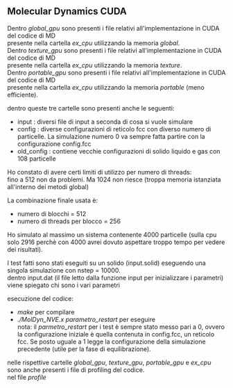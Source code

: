 ## Molecular Dynamics CUDA
  
Dentro *global_gpu* sono presenti i file relativi all'implementazione in CUDA del codice di MD  
presente nella cartella *ex_cpu* utilizzando la memoria *global*.  
Dentro *texture_gpu* sono presenti i file relativi all'implementazione in CUDA del codice di MD  
presente nella cartella *ex_cpu* utilizzando la memoria *texture*.    
Dentro *portable_gpu* sono presenti i file relativi all'implementazione in CUDA del codice di MD  
presente nella cartella *ex_cpu* utilizzando la memoria *portable* (meno efficiente).      
    
dentro queste tre cartelle sono presenti anche le seguenti:  
- input : diversi file di input a seconda di cosa si vuole simulare  
- config : diverse configurazioni di reticolo fcc con diverso numero di particelle. La simulazione numero 0 va sempre fatta partire con la configurazione config.fcc  
- old\_config : contiene vecchie configurazioni di solido liquido e gas con 108 particelle  
  
Ho constato di avere certi limiti di utilizzo per numero di threads:     
fino a 512 non da problemi. Ma 1024 non riesce (troppa memoria istanziata all'interno dei metodi global) 
 
La combinazione finale usata è:  
- numero di blocchi = 512 
- numero di threads per blocco = 256   
 
Ho simulato al massimo un sistema contenente 4000 particelle (sulla cpu solo 2916 perchè con 4000 avrei dovuto aspettare troppo tempo per vedere dei risultati).  

I test fatti sono stati eseguiti su un solido (input.solid) eseguendo una singola simulazione con nstep = 10000.  
dentro input.dat (il file letto dalla funzione input per inizializzare i parametri) viene spiegato chi sono i vari parametri   
  
esecuzione del codice:   
- *make* per compilare  
- *./MolDyn\_NVE.x parametro\_restart* per eseguire  
nota: il *parmetro\_restart* per i test è sempre stato messo pari a 0, ovvero la configurazione iniziale è quella contenuta in config.fcc, un reticolo fcc. Se posto uguale a 1 legge la configurazione della simulazione precedente (utile per la fase di equilibrazione).  
  
nelle rispettive cartelle *global\_gpu*, *texture\_gpu*, *portable\_gpu* e *ex\_cpu* sono anche presenti i file di profiling del codice.  
nel file *profile*
